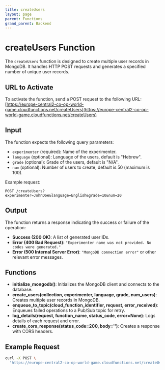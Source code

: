 ```yaml
---
title: createUsers
layout: page
parent: Functions
grand_parent: Backend
---
```


# createUsers Function

The `createUsers` function is designed to create multiple user records in MongoDB. It handles HTTP POST requests and generates a specified number of unique user records.

## URL to Activate

To activate the function, send a POST request to the following URL:
[https://europe-central2-co-op-world-game.cloudfunctions.net/createUsers](https://europe-central2-co-op-world-game.cloudfunctions.net/createUsers)

## Input

The function expects the following query parameters:

- `experimenter` (required): Name of the experimenter.
- `language` (optional): Language of the users, default is "Hebrew".
- `grade` (optional): Grade of the users, default is "N/A".
- `num` (optional): Number of users to create, default is 50 (maximum is 100).

Example request:

```
POST /createUsers?experimenter=JohnDoe&language=English&grade=10&num=20
```

## Output

The function returns a response indicating the success or failure of the operation:

- **Success (200 OK)**: A list of generated user IDs.
- **Error (400 Bad Request)**: `"Experimenter name was not provided. No codes were generated."`
- **Error (500 Internal Server Error)**: `"MongoDB connection error"` or other relevant error messages.

## Functions

- **initialize_mongodb()**: Initializes the MongoDB client and connects to the database.
- **create_users(collection, experimenter, language, grade, num_users)**: Creates multiple user records in MongoDB.
- **enqueue_to_topic(cloud_function_identifier, request, error_received)**: Enqueues failed operations to a Pub/Sub topic for retry.
- **log_details(request, function_name, status_code, error=None)**: Logs details of each request and error.
- **create_cors_response(status_code=200, body='')**: Creates a response with CORS headers.

## Example Request

```bash
curl -X POST \
  'https://europe-central2-co-op-world-game.cloudfunctions.net/createUsers?experimenter=JohnDoe&language=English&grade=10&num=20'
```
